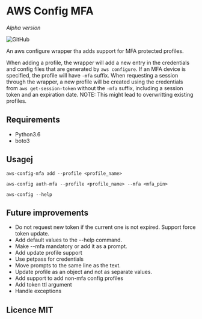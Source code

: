# AWS Config MFA
*Alpha version*

![GitHub](https://img.shields.io/github/license/gpetrousis/foodjammingui.svg)

An aws configure wrapper tha adds support for MFA protected profiles.

When adding a profile, the wrapper will add a new entry in the credentials and config files
that are generated by `aws configure`. If an MFA device is specified, the profile will have
`-mfa` suffix. When requesting a session through the wrapper, a new profile will be created
using the credentials from `aws get-session-token` without the `-mfa` suffix, including 
a session token and an expiration date.
NOTE: This might lead to overwritting existing profiles.

## Requirements
- Python3.6
- boto3

## Usagej
`aws-config-mfa add --profile <profile_name>`

`aws-config auth-mfa --profile <profile_name> --mfa <mfa_pin>`

`aws-config --help`

## Future improvements
- Do not request new token if the current one is not expired. Support force token update.
- Add default values to the --help command.
- Make --mfa mandatory or add it as a prompt.
- Add update profile support
- Use petpass for credentials
- Move prompts to the same line as the text.
- Update profile as an object and not as separate values.
- Add support to add non-mfa config profiles
- Add token ttl argument
- Handle exceptions

## Licence MIT